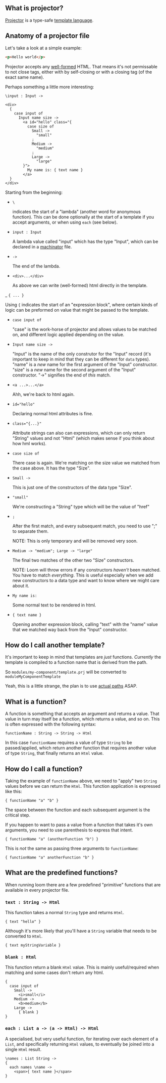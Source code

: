 ## What is projector?

[Projector](https://github.com/ambiata/projector) is a type-safe
[template language](https://en.wikipedia.org/wiki/Web_template_system).


## Anatomy of a projector file

Let's take a look at a simple example:

```html
<p>Hello world</p>
```

Projector accepts any [well-formed](https://en.wikipedia.org/wiki/Well-formed_element)
HTML. That means it's not permissable to not close tags, either with
by self-closing or with a closing tag (of the exact same name).

Perhaps something a little more interesting:

```prj
\input : Input ->

<div>
  {
    case input of
      Input name size ->
        <a id="hello" class="{
          case size of
            Small ->
              "small"
            ;
            Medium ->
              "medium"
            ;
            Large ->
              "large"
        }">
          My name is: { text name }
        </a>
  }
</div>
```

Starting from the beginning:

- `\`

  indicates the start of a "lambda" (another word for anonymous function).
  This can be done optionally at the start of a template if you accept arguments,
  or when using `each` (see below).

- `input : Input`

  A lambda value called "input" which has the type "Input", which can be declared
  in a [machinator](machinator.html) file.

- `->`

  The end of the lambda.

- `<div>...</div>`

  As above we can write (well-formed) html directly in the template.

_ `{ ... }`

  Using `{` indicates the start of an "expression block", where certain kinds of
  logic can be preformed on value that might be passed to the template.

- `case input of`

  "case" is the work-horse of projector and allows values to be matched on,
  and different logic applied depending on the value.

- `Input name size ->`

  "Input" is the name of the only construtor for the "Input" record (it's
  important to keep in mind that they can be different for `data` types).
  "name" is a _new_ name for the first argument of the "Input" constructor.
  "size" is a _new_ name for the second argument of the "Input" constructor.
  "->" signifies the end of _this_ match.

- `<a ...>...</a>`

  Ahh, we're back to html again.

- `id="hello"`

  Declaring normal html attributes is fine.

- `class="{...}"`

  Attribute strings can also can expressions, which can only return "String"
  values and not "Html" (which makes sense if you think about how hml works).

- `case size of`

  There case is again. We're matching on the size value we matched from
  the case above. It has the type "Size".

- `Small ->`

  This is just one of the constructors of the data type "Size".

- `"small"`

  We're constructing a "String" type which will be the value of "href"

- `;`

  After the first match, and every subsequent match, you need to use ";"
  to separate them.

  NOTE: This is only temporary and will be removed very soon.

- `Medium -> "medium"; Large -> "large"`

  The final two matches of the other two "Size" constructors.

  NOTE: Loom will throw errors if any constructors _haven't_ been matched.
  You have to match _everything_. This is useful especially when we add
  new constructors to a data type and want to know where we might care
  about it.

- `My name is:`

  Some normal text to be rendered in html.

- `{ text name }`

  Opening another expression block, calling "text" with the "name" value
  that we matched way back from the "Input" constructor.


## How do I call another template?

It's important to keep in mind that templates are _just_ functions.
_Currently_ the template is compiled to a function name that is
derived from the path.

So `modules/my-component/template.prj` will be converted to
`moduleMyComponentTemplate`

Yeah, this is a little strange, the plan is to use
[actual paths](https://github.com/ambiata/projector/issues/143) ASAP.


## What is a function?

A function is something that accepts an argument and returns a value.
That value in turn may itself be a function, which returns a value,
and so on. This is often expressed with the following syntax:

```prj
functionName : String -> String -> Html
```

In this case `functionName` requires a value of type `String`
to be passed/applied, which return another function that requires
another value of type `String`, that finally returns an `Html` value.


## How do I call a function?

Taking the example of `functionName` above, we need to "apply" two
`String` values before we can return the `Html`. This function application
is expressed like this:

```prj
{ functionName "a" "b" }
```

The space between the function and each subsequent argument is the
critical step.

If you happen to want to pass a value from a function that takes
it's own arguments, you need to use parenthesis to express that intent.

```prj
{ functionName "a" (anotherFunction "b") }
```

This is _not_ the same as passing three arguments to `functionName`:

```prj
{ functionName "a" anotherFunction "b" }
```


## What are the predefined functions?

When running loom there are a few predefined "primitive" functions
that are available in every projector file.


### `text : String -> Html`

This function takes a normal `String` type and returns `Html`.

```prj
{ text "hello" }
```

Although it's more likely that you'll have a `String` variable that
needs to be converted to `Html`.

```prj
{ text myStringVariable }
```


### `blank : Html`

This function return a blank `Html` value.
This is mainly useful/required when matching and some cases don't return any
html.

```prj
{
  case input of
    Small ->
      <i>small</i>
    Medium ->
      <b>medium</b>
    Large ->
      { blank }
}
```


### <a id="each">`each : List a -> (a -> Html) -> Html`</a>

A specialised, but very useful function, for iterating over each element of a `List`,
and specifically returning `Html` values, to eventually be joined into a single
`Html` result.

```prj
\names : List String ->
{
  each names \name ->
    <span>{ text name }</span>
}
```
